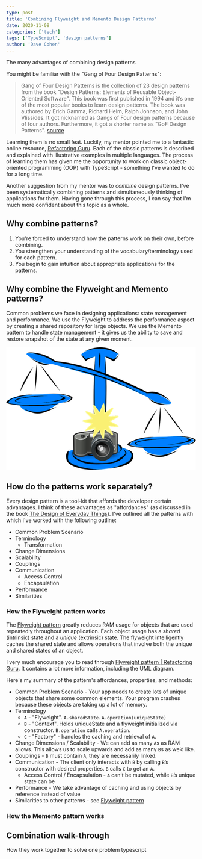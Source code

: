 ```yaml
---
type: post
title: 'Combining Flyweight and Memento Design Patterns'
date: 2020-11-08
categories: ['tech']
tags: ['TypeScript', 'design patterns']
author: 'Dave Cohen'
---
```


The many advantages of combining design patterns

You might be familiar with the "Gang of Four Design Patterns":

> Gang of Four Design Patterns is the collection of 23 design patterns from the book "Design Patterns: Elements of Reusable Object-Oriented Software".
> This book was first published in 1994 and it’s one of the most popular books to learn design patterns. The book was authored by Erich Gamma, Richard Helm, Ralph Johnson, and John Vlissides. It got nicknamed as Gangs of Four design patterns because of four authors. Furthermore, it got a shorter name as "GoF Design Patterns".
> [source](https://www.journaldev.com/31902/gangs-of-four-gof-design-patterns)

Learning them is no small feat. Luckily, my mentor pointed me to a fantastic online resource, [Refactoring Guru](https://refactoring.guru/). Each of the classic patterns is described and explained with illustrative examples in multiple languages. The process of learning them has given me the opportunity to work on classic object-oriented programming (OOP) with TypeScript - something I've wanted to do for a long time.

Another suggestion from my mentor was to _combine_ design patterns. I've been systematically combining patterns and simultaneously thinking of applications for them. Having gone through this process, I can say that I'm much more confident about this topic as a whole.

## Why combine patterns?

1. You're forced to understand how the patterns work on their own, before combining.
2. You strengthen your understanding of the vocabulary/terminology used for each pattern.
3. You begin to gain intuition about appropriate applications for the patterns.

## Why combine the Flyweight and Memento patterns?

Common problems we face in designing applications: state management and performance. We use the Flyweight to address the performance aspect by creating a shared repository for large objects. We use the Memento pattern to handle state management - it gives us the ability to save and restore snapshot of the state at any given moment.

![Flyweight-memento combination](./combo1.png)

## How do the patterns work separately?

Every design pattern is a tool-kit that affords the developer certain advantages. I think of these advantages as "affordances" (as discussed in the book [The Design of Everyday Things](https://en.wikipedia.org/wiki/The_Design_of_Everyday_Things)). I've outlined all the patterns with which I've worked with the following outline:

- Common Problem Scenario
- Terminology
  - Transformation
- Change Dimensions
- Scalability
- Couplings
- Communication
  - Access Control
  - Encapsulation
- Performance
- Similarities

### How the Flyweight pattern works

The [Flyweight pattern](https://refactoring.guru/design-patterns/flyweight) greatly reduces RAM usage for objects that are used repeatedly throughout an application. Each object usage has a _shared_ (intrinsic) state and a _unique_ (extrinsic) state. The flyweight intelligently caches the shared state and allows operations that involve both the unique and shared states of an object.

I very much encourage you to read through [Flyweight pattern | Refactoring Guru](https://refactoring.guru/design-patterns/flyweight). It contains a lot more information, including the UML diagram.

Here's my summary of the pattern's affordances, properties, and methods:

- Common Problem Scenario - Your app needs to create lots of unique objects that share some common elements. Your program crashes because these objects are taking up a lot of memory.
- Terminology
  - `A` - "Flyweight". `A.sharedState`. `A.operation(uniqueState)`
  - `B` - "Context". Holds uniqueState and a flyweight initialized via constructor. `B.operation` calls `A.operation`.
  - `C` - "Factory" - handles the caching and retrieval of `A`.
- Change Dimensions / Scalability - We can add as many `A`s as RAM allows. This allows us to scale upwards and add as many `B`s as we’d like.
- Couplings - `B` must contain `A`, they are necessarily linked.
- Communication - The client only interacts with `B` by calling `B`’s constructor with desired properties. `B` calls `C` to get an `A`.
  - Access Control / Encapsulation - `A` can’t be mutated, while `B`’s unique state can be
- Performance - We take advantage of caching and using objects by reference instead of value
- Similarities to other patterns - see [Flyweight pattern](https://refactoring.guru/design-patterns/flyweight)

### How the Memento pattern works

## Combination walk-through

How they work together to solve one problem
typescript
